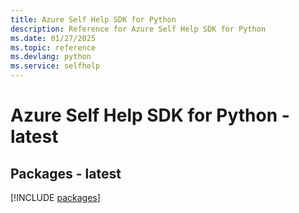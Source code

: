 ```yaml
---
title: Azure Self Help SDK for Python
description: Reference for Azure Self Help SDK for Python
ms.date: 01/27/2025
ms.topic: reference
ms.devlang: python
ms.service: selfhelp
---
```

# Azure Self Help SDK for Python - latest
## Packages - latest
[!INCLUDE [packages](self-help-index.md)]